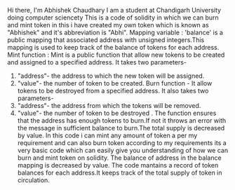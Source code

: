 Hi there, I'm Abhishek Chaudhary 
I am a student at Chandigarh University doing computer sciencety
This is a code of solidity in which we can burn and mint token in this i have created my own token which is known as "Abhishek" and it's abbreviation is "Abhi".
Mapping variable : 'balance' is a public mapping that associated address with unsigned integers.This mapping is used to keep track of the balance of tokens for each address.
Mint function : Mint is a public function that allow new tokens to be created and assigned to a specified address.
It takes two parameters-
1. "address"- the address to which the new token will be assigned.
2. "value"- the number of token to be created.
Burn function - It allow tokens to be destroyed from a specified address.
It also takes two parameters-
1. "address"- the address from which the tokens will be removed.
2. "value"- the number of token to be destroyed .
The function ensures that the address has enough tokens to burn.If not it throws an error with the message in sufficient balance to burn.The total supply is decreased by value.
In this code i can mint any amount of token a per my requirement and can also burn token according to my requirements its a very basic code which can easily  give  you understanding of how we can burn and mint token on solidity.
The balance of address in the balance mapping is decreased by value.
The code mantains a record of token balances for each address.It keeps track of the total supply of token in circulation.
